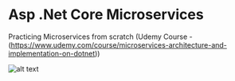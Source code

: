 # Asp .Net Core Microservices
Practicing Microservices from scratch (Udemy Course - (https://www.udemy.com/course/microservices-architecture-and-implementation-on-dotnet))

![alt text]([http://url/to/img.png](https://user-images.githubusercontent.com/1147445/110304529-c5b70180-800c-11eb-832b-a2751b5bda76.png))

